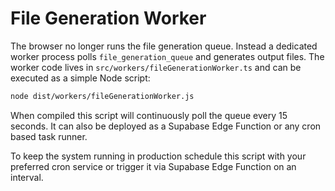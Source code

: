 # File Generation Worker

The browser no longer runs the file generation queue. Instead a dedicated worker
process polls `file_generation_queue` and generates output files. The worker code
lives in `src/workers/fileGenerationWorker.ts` and can be executed as a simple
Node script:

```bash
node dist/workers/fileGenerationWorker.js
```

When compiled this script will continuously poll the queue every 15 seconds. It
can also be deployed as a Supabase Edge Function or any cron based task runner.

To keep the system running in production schedule this script with your
preferred cron service or trigger it via Supabase Edge Function on an interval.
